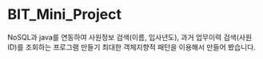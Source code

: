 # BIT_Mini_Project
NoSQL과 java를 연동하여 사원정보 검색(이름, 입사년도), 과거 업무이력 검색(사원ID)를 조회하는 프로그램 만들기
최대한 객체지향적 패턴을 이용해서 만들어 봤습니다.
